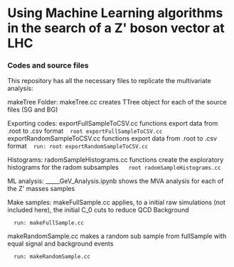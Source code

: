# Using Machine Learning algorithms in the search of a Z' boson vector at LHC
### Codes and source files

This repository has all the necessary files to replicate the multivariate
analysis:

makeTree Folder:
  makeTree.cc creates TTree object for each of the source files (SG and BG)

Exporting codes:
  exportFullSampleToCSV.cc functions export data from .root to .csv format
  ```
  root exportFullSampleToCSV.cc
  ```
  exportRandomSampleToCSV.cc functions export data from .root to .csv format
  ``
  run: root exportRandomSampleToCSV.cc
  ``

Histograms:
  radomSampleHistograms.cc functions create the exploratory histograms for the radom subsamples
  ```
  root radomSampleHistograms.cc
  ```

ML analysis:
  _____GeV_Analysis.ipynb shows the MVA analysis for each of the Z' masses samples

Make samples:
  makeFullSample.cc applies, to a initial raw simulations (not included here), the initial C_0 cuts to reduce QCD Background
```
  run: makeFullSample.cc
```  
  makeRandomSample.cc makes a random sub sample from fullSample with equal signal and background events
```
  run: makeRandomSample.cc
```
